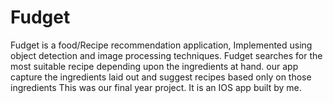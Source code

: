 # Fudget

Fudget is a food/Recipe recommendation application, Implemented using object detection and image processing techniques. Fudget searches for the most suitable recipe depending upon the ingredients at hand. our app capture the ingredients laid out and suggest recipes based only on those ingredients
This was our final year project. It is an IOS app built by me.
